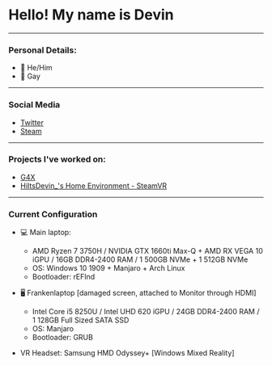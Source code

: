 # Hello! My name is Devin
---
### Personal Details:
- 👨 He/Him
- 🌈 Gay
---
### Social Media
- [Twitter](https://twitter.com/HiItsDevin_)
- [Steam](https://steamcommunity.com/id/hiitsdevin_)
---
### Projects I've worked on:
- [G4X](https://github.com/team-g4/G4X)
- [HiItsDevin_'s Home Environment - SteamVR](https://steamcommunity.com/sharedfiles/filedetails/?id=2152311955)
---
### Current Configuration
- 💻 Main laptop: 
  - AMD Ryzen 7 3750H / NVIDIA GTX 1660ti Max-Q + AMD RX VEGA 10 iGPU / 16GB DDR4-2400 RAM / 1 500GB NVMe + 1 512GB NVMe
  - OS: Windows 10 1909 + Manjaro + Arch Linux
  - Bootloader: rEFInd
- 🖥️ Frankenlaptop [damaged screen, attached to Monitor through HDMI]
  - Intel Core i5 8250U / Intel UHD 620 iGPU / 24GB DDR4-2400 RAM / 1 128GB Full Sized SATA SSD
  - OS: Manjaro
  - Bootloader: GRUB

- VR Headset: Samsung HMD Odyssey+ [Windows Mixed Reality]
<!--
**HiItsDevin/HiItsDevin** is a ✨ _special_ ✨ repository because its `README.md` (this file) appears on your GitHub profile.
